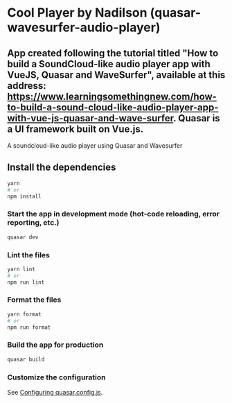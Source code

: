 # Cool Player by Nadilson (quasar-wavesurfer-audio-player)

## App created following the tutorial titled "How to build a SoundCloud-like audio player app with VueJS, Quasar and WaveSurfer", available at this address: https://www.learningsomethingnew.com/how-to-build-a-sound-cloud-like-audio-player-app-with-vue-js-quasar-and-wave-surfer. Quasar is a UI framework built on Vue.js.

A soundcloud-like audio player using Quasar and Wavesurfer

## Install the dependencies

```bash
yarn
# or
npm install
```

### Start the app in development mode (hot-code reloading, error reporting, etc.)

```bash
quasar dev
```

### Lint the files

```bash
yarn lint
# or
npm run lint
```

### Format the files

```bash
yarn format
# or
npm run format
```

### Build the app for production

```bash
quasar build
```

### Customize the configuration

See [Configuring quasar.config.js](https://v2.quasar.dev/quasar-cli-webpack/quasar-config-js).

